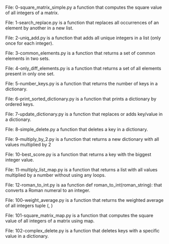 File: 0-square_matrix_simple.py a function that computes the square value of all integers of a matrix.

File: 1-search_replace.py is a function that replaces all occurrences of an element by another in a new list.

File: 2-uniq_add.py is a function that adds all unique integers in a list (only once for each integer).

File: 3-common_elements.py is a function that returns a set of common elements in two sets.

File: 4-only_diff_elements.py is a function that returns a set of all elements present in only one set.

File: 5-number_keys.py is a function that returns the number of keys in a dictionary.

File: 6-print_sorted_dictionary.py is a function that prints a dictionary by ordered keys.

File: 7-update_dictionary.py is a function that replaces or adds key/value in a dictionary.

File: 8-simple_delete.py a function that deletes a key in a dictionary.

File: 9-multiply_by_2.py is a function that returns a new dictionary with all values multiplied by 2

File: 10-best_score.py is a function that returns a key with the biggest integer value.

File: 11-multiply_list_map.py is a function that returns a list with all values multiplied by a number without using any loops.

File: 12-roman_to_int.py is aa function def roman_to_int(roman_string): that converts a Roman numeral to an integer.

File: 100-weight_average.py is a function that returns the weighted average of all integers tuple (<score>, <weight>)

File: 101-square_matrix_map.py is a function that computes the square value of all integers of a matrix using map.

File: 102-complex_delete.py is a function that deletes keys with a specific value in a dictionary.
